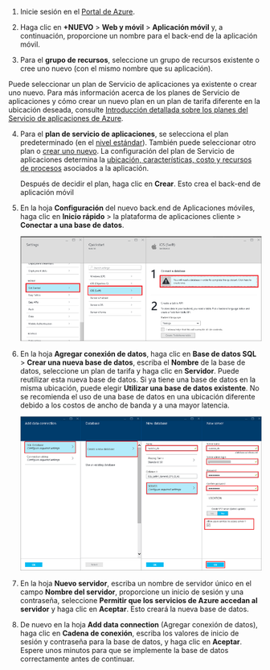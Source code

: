 1. Inicie sesión en el [Portal de Azure].

2. Haga clic en **+NUEVO** > **Web y móvil** > **Aplicación móvil** y, a continuación, proporcione un nombre para el back-end de la aplicación móvil.

3. Para el **grupo de recursos**, seleccione un grupo de recursos existente o cree uno nuevo (con el mismo nombre que su aplicación).
 

 Puede seleccionar un plan de Servicio de aplicaciones ya existente o crear uno nuevo. Para más información acerca de los planes de Servicio de aplicaciones y cómo crear un nuevo plan en un plan de tarifa diferente en la ubicación deseada, consulte [Introducción detallada sobre los planes del Servicio de aplicaciones de Azure](../articles/app-service/azure-web-sites-web-hosting-plans-in-depth-overview.md).

4. Para el **plan de servicio de aplicaciones**, se selecciona el plan predeterminado (en el [nivel estándar](https://azure.microsoft.com/pricing/details/app-service/)). También puede seleccionar otro plan o [crear uno nuevo](../app-service/azure-web-sites-web-hosting-plans-in-depth-overview.md#create-an-app-service-plan). La configuración del plan de Servicio de aplicaciones determina la [ubicación, características, costo y recursos de procesos](https://azure.microsoft.com/pricing/details/app-service/) asociados a la aplicación. 

	Después de decidir el plan, haga clic en **Crear**. Esto crea el back-end de aplicación móvil
	
6. En la hoja **Configuración** del nuevo back.end de Aplicaciones móviles, haga clic en **Inicio rápido** > la plataforma de aplicaciones cliente > **Conectar a una base de datos**.

	![](./media/app-service-mobile-dotnet-backend-create-new-service/dotnet-backend-create-data-connection.png)

7. En la hoja **Agregar conexión de datos**, haga clic en **Base de datos SQL** > **Crear una nueva base de datos**, escriba el **Nombre** de la base de datos, seleccione un plan de tarifa y haga clic en **Servidor**. Puede reutilizar esta nueva base de datos. Si ya tiene una base de datos en la misma ubicación, puede elegir **Utilizar una base de datos existente**. No se recomienda el uso de una base de datos en una ubicación diferente debido a los costos de ancho de banda y a una mayor latencia.
 
    ![](./media/app-service-mobile-dotnet-backend-create-new-service/dotnet-backend-create-db.png)

8. En la hoja **Nuevo servidor**, escriba un nombre de servidor único en el campo **Nombre del servidor**, proporcione un inicio de sesión y una contraseña, seleccione **Permitir que los servicios de Azure accedan al servidor** y haga clic en **Aceptar**. Esto creará la nueva base de datos.

9. De nuevo en la hoja **Add data connection** (Agregar conexión de datos), haga clic en **Cadena de conexión**, escriba los valores de inicio de sesión y contraseña para la base de datos, y haga clic en **Aceptar**. Espere unos minutos para que se implemente la base de datos correctamente antes de continuar.

<!-- URLs. -->
[Portal de Azure]: https://portal.azure.com/
